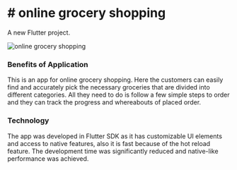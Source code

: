 <h1># online grocery shopping</h1>
   A new Flutter project.

![online grocery shopping](https://user-images.githubusercontent.com/90691156/203332210-ea34a13d-c598-4fac-9324-f33605869793.png)



<h3>Benefits of Application</h3>
<p>This is an app for online grocery shopping. Here the customers can easily find and accurately pick the necessary groceries that are divided into different categories. All they need to do is follow a few simple steps to order and they can track the progress and whereabouts of placed order. </p>
<h3>Technology</h3>
<p>The app was developed in Flutter SDK as it has customizable UI elements and access to native features, also it is fast because of the hot reload feature. The development time was significantly reduced and native-like performance was achieved.

</p>

